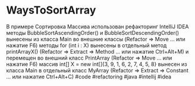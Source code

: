# WaysToSortArray
В примере Сортировка Массива использован рефакторинг IntelliJ IDEA
методы BubbleSortAscendingOrder() и BubbleSortDescendingOrder() вынесены из класса Main во внешние классы (Refactor => Move ... или нажатие F6)
методы for (int i : X) вынесены в отдельный метод printArrayX() (Refactor => Extract => Method ... или нажатие Ctrl+Alt+M) и перемещен во внешний класс PrintArray (Refactor => Move ... или нажатие F6)
массив int[] X = new int[]{3, 9, 1, 6, 2, 7, 4, 5, 8} вынесен  из класса Main в отдельный класс MyArray (Refactor => Extract => Constant ... или нажатие Ctrl+Alt+C)
#code 
#refactoring 
#java 
#intellij 
#idea
